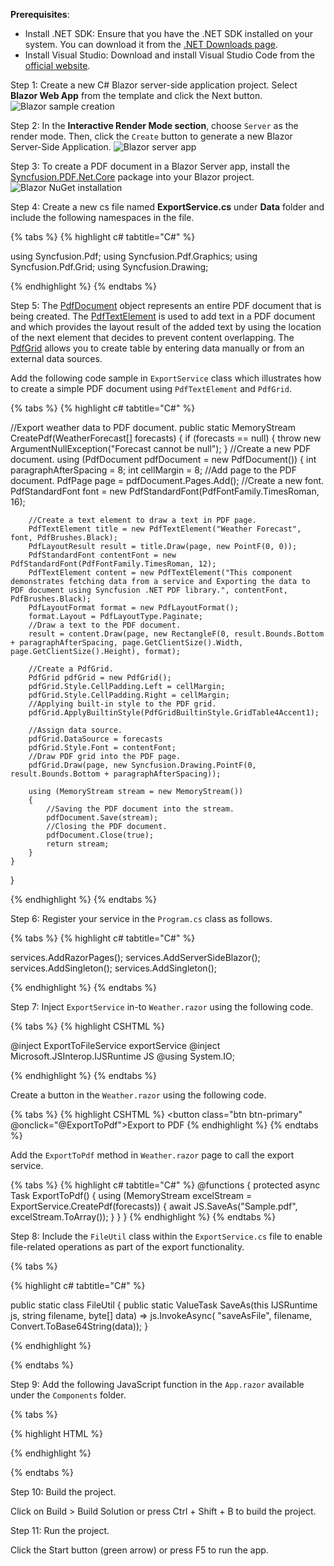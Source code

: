 **Prerequisites**:

* Install .NET SDK: Ensure that you have the .NET SDK installed on your system. You can download it from the [.NET Downloads page](https://dotnet.microsoft.com/en-us/download).
* Install Visual Studio: Download and install Visual Studio Code from the [official website](https://code.visualstudio.com/download).

Step 1: Create a new C# Blazor server-side application project. Select **Blazor Web App** from the template and click the Next button.
![Blazor sample creation](Create-PDF-Blazor/Blazor-web-app.png)

Step 2: In the **Interactive Render Mode section**, choose `Server` as the render mode. Then, click the `Create` button to generate a new Blazor Server-Side Application.
![Blazor server app](Create-PDF-Blazor/Blazor-Server-App.png)

Step 3: To create a PDF document in a Blazor Server app, install the [Syncfusion.PDF.Net.Core](https://www.nuget.org/packages/Syncfusion.pdf.Net.Core) package into your Blazor project.
![Blazor NuGet installation](Create-PDF-Blazor/Blazor_server_NuGet.png)

Step 4: Create a new cs file named **ExportService.cs** under **Data** folder and include the following namespaces in the file.

{% tabs %}
{% highlight c# tabtitle="C#" %}

using Syncfusion.Pdf;
using Syncfusion.Pdf.Graphics;
using Syncfusion.Pdf.Grid;
using Syncfusion.Drawing;

{% endhighlight %}
{% endtabs %}

Step 5: The [PdfDocument](https://help.syncfusion.com/cr/document-processing/Syncfusion.Pdf.PdfDocument.html) object represents an entire PDF document that is being created. The [PdfTextElement](https://help.syncfusion.com/cr/document-processing/Syncfusion.Pdf.Graphics.PdfTextElement.html) is used to add text in a PDF document and which provides the layout result of the added text by using the location of the next element that decides to prevent content overlapping. The [PdfGrid](https://help.syncfusion.com/cr/document-processing/Syncfusion.Pdf.Grid.PdfGrid.html) allows you to create table by entering data manually or from an external data sources. 

Add the following code sample in ``ExportService`` class which illustrates how to create a simple PDF document using ``PdfTextElement`` and ``PdfGrid``. 

{% tabs %}
{% highlight c# tabtitle="C#" %}

//Export weather data to PDF document.
public static MemoryStream CreatePdf(WeatherForecast[] forecasts)
{
    if (forecasts == null)
    {
        throw new ArgumentNullException("Forecast cannot be null");
    }
    //Create a new PDF document.
    using (PdfDocument pdfDocument = new PdfDocument())
    {
        int paragraphAfterSpacing = 8;
        int cellMargin = 8;
        //Add page to the PDF document.
        PdfPage page = pdfDocument.Pages.Add();
        //Create a new font.
        PdfStandardFont font = new PdfStandardFont(PdfFontFamily.TimesRoman, 16);

        //Create a text element to draw a text in PDF page.
        PdfTextElement title = new PdfTextElement("Weather Forecast", font, PdfBrushes.Black);
        PdfLayoutResult result = title.Draw(page, new PointF(0, 0));
        PdfStandardFont contentFont = new PdfStandardFont(PdfFontFamily.TimesRoman, 12);
        PdfTextElement content = new PdfTextElement("This component demonstrates fetching data from a service and Exporting the data to PDF document using Syncfusion .NET PDF library.", contentFont, PdfBrushes.Black);
        PdfLayoutFormat format = new PdfLayoutFormat();
        format.Layout = PdfLayoutType.Paginate;
        //Draw a text to the PDF document.
        result = content.Draw(page, new RectangleF(0, result.Bounds.Bottom + paragraphAfterSpacing, page.GetClientSize().Width, page.GetClientSize().Height), format);

        //Create a PdfGrid.
        PdfGrid pdfGrid = new PdfGrid();
        pdfGrid.Style.CellPadding.Left = cellMargin;
        pdfGrid.Style.CellPadding.Right = cellMargin;
        //Applying built-in style to the PDF grid.
        pdfGrid.ApplyBuiltinStyle(PdfGridBuiltinStyle.GridTable4Accent1);

        //Assign data source.
        pdfGrid.DataSource = forecasts
        pdfGrid.Style.Font = contentFont;
        //Draw PDF grid into the PDF page.
        pdfGrid.Draw(page, new Syncfusion.Drawing.PointF(0, result.Bounds.Bottom + paragraphAfterSpacing));

        using (MemoryStream stream = new MemoryStream())
        {
            //Saving the PDF document into the stream.
            pdfDocument.Save(stream);
            //Closing the PDF document.
            pdfDocument.Close(true);
            return stream;                
        }
    }
}

{% endhighlight %}
{% endtabs %}

Step 6: Register your service in the ``Program.cs`` class as follows.

{% tabs %}
{% highlight c# tabtitle="C#" %}

services.AddRazorPages();
services.AddServerSideBlazor();
services.AddSingleton<WeatherForecastService>();
services.AddSingleton<ExportService>();

{% endhighlight %}
{% endtabs %}

Step 7: Inject ``ExportService`` in-to ``Weather.razor`` using the following code.

{% tabs %}
{% highlight CSHTML %}

@inject ExportToFileService exportService
@inject Microsoft.JSInterop.IJSRuntime JS
@using  System.IO;

{% endhighlight %}
{% endtabs %}

Create a button in the ``Weather.razor`` using the following code.

{% tabs %}
{% highlight CSHTML %}
<button class="btn btn-primary" @onclick="@ExportToPdf">Export to PDF</button>
{% endhighlight %}
{% endtabs %}

Add the ``ExportToPdf`` method in ``Weather.razor`` page to call the export service.

{% tabs %}
{% highlight c# tabtitle="C#" %}
@functions
{
    protected async Task ExportToPdf()
    {
        using (MemoryStream excelStream = ExportService.CreatePdf(forecasts))
        {
            await JS.SaveAs("Sample.pdf", excelStream.ToArray());
        }
    }
}
{% endhighlight %}
{% endtabs %}

Step 8: Include the ``FileUtil`` class within the ``ExportService.cs`` file to enable file-related operations as part of the export functionality.

{% tabs %}

{% highlight c# tabtitle="C#" %}

public static class FileUtil
{
    public static ValueTask<object> SaveAs(this IJSRuntime js, string filename, byte[] data)
       => js.InvokeAsync<object>(
           "saveAsFile",
           filename,
           Convert.ToBase64String(data));
}

{% endhighlight %}

{% endtabs %}

Step 9: Add the following JavaScript function in the  ``App.razor`` available under the ``Components`` folder.

{% tabs %}

{% highlight HTML %}

<script type="text/javascript">
    function saveAsFile(filename, bytesBase64) {
            if (navigator.msSaveBlob) {
                //Download document in Edge browser
                var data = window.atob(bytesBase64);
                var bytes = new Uint8Array(data.length);
                for (var i = 0; i < data.length; i++) {
                    bytes[i] = data.charCodeAt(i);
                }
                var blob = new Blob([bytes.buffer], { type: "application/octet-stream" });
                navigator.msSaveBlob(blob, filename);
            }
            else {
        var link = document.createElement('a');
        link.download = filename;
        link.href = "data:application/octet-stream;base64," + bytesBase64;
        document.body.appendChild(link); // Needed for Firefox
        link.click();
        document.body.removeChild(link);
    }
        }
</script>

{% endhighlight %}

{% endtabs %}

Step 10: Build the project.

Click on Build > Build Solution or press Ctrl + Shift + B to build the project.

Step 11: Run the project.

Click the Start button (green arrow) or press F5 to run the app.